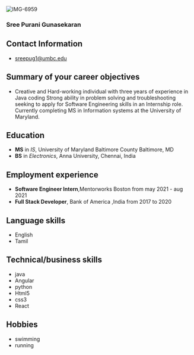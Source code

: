 ![IMG-6959](https://user-images.githubusercontent.com/89939492/132142332-eacddcf8-7032-4928-8526-6570eb086fc0.jpg)

### Sree Purani Gunasekaran
## Contact Information
* sreepug1@umbc.edu
## Summary of your career objectives
* Creative and Hard-working individual with three years of experience in Java coding Strong ability in problem solving and troubleshooting seeking to apply for Software Engineering skills in an Internship role. Currently completing MS in Information systems at the University of Maryland.
## Education
* **MS** in *IS*, University of Maryland Baltimore County Baltimore, MD                                        
* **BS** in *Electronics*, Anna University, Chennai, India 


## Employment experience
* **Software Engineer Intern**,Mentorworks Boston from may 2021 - aug 2021
* **Full Stack Developer**, Bank of America ,India from 2017 to 2020

## Language skills
* English
* Tamil


## Technical/business skills
* java
* Angular
* python 
* Html5
* css3
* React
## Hobbies
* swimming
* running 
